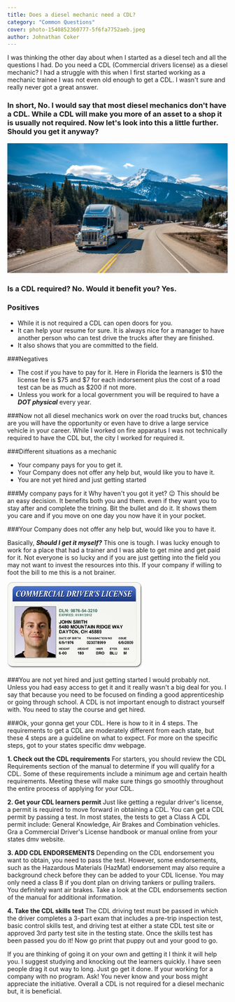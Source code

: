 ```yaml
---
title: Does a diesel mechanic need a CDL?
category: "Common Questions"
cover: photo-1540852360777-5f6fa7752aeb.jpeg
author: Johnathan Coker
---
```


I was thinking the other day about when I started as a diesel tech and all the questions I had. Do you need a CDL (Commercial drivers license) as a diesel mechanic? I had a struggle with this when I first started working as a mechanic trainee I was not even old enough to get a CDL. I wasn't sure and really never got a great answer. 

### In short, No. I would say that most diesel mechanics don't have a CDL. While a CDL will make you more of an asset to a shop it is usually not required. Now let's look into this a little further. Should you get it anyway? 


![unsplash.com](./photo-1540852360777-5f6fa7752aeb.jpeg)

### Is a CDL required? No. Would it benefit you? Yes.

### Positives 

* While it is not required a CDL can open doors for you. 
* It can help your resume for sure. It is always nice for a manager to have another person who can test drive the trucks after they are finished. 
* It also shows that you are committed to the field. 

###Negatives

* The cost if you have to pay for it. Here in Florida the learners is $10 the license fee is $75 and $7 for each indorsement plus the cost of a road test can be as much as $200 if not more. 
* Unless you work for a local government you will be required to have a ***DOT physical*** every year.


###Now not all diesel mechanics work on over the road trucks 
but, chances are you will have the opportunity or even have to drive a large service vehicle in your career. While I worked on fire apparatus I was not technically required to have the CDL but, the city I worked for required it. 

###Different situations as a mechanic

* Your company pays for you to get it.
* Your Company does not offer any help but, would like you to have it.
* You are not yet hired and just getting started

###My company pays for it
Why haven't you got it yet? 😉 This should be an easy decision. It benefits both you and them. even if they want you to stay after and complete the trining. Bit the bullet and do it. It shows them you care and if you move on one day you now have it in your pocket. 

###Your Company does not offer any help but, would like you to have it.

Basically, ***Should I get it myself?*** This one is tough. I was lucky enough to work for a place that had a trainer and I was able to get mine and get paid for it. Not everyone is so lucky and if you are just getting into the field you may not want to invest the resources into this. If your company if willing to foot the bill to me this is a not brainer. 

![test](./cdl-license.jpg)

###You are not yet hired and just getting started
I would probably not. Unless you had easy access to get it and it really wasn't a big deal for you. I say that because you need to be focused on finding a good apprenticeship or going through school. A CDL is not important enough to distract yourself with. You need to stay the course and get hired. 

###Ok, your gonna get your CDL. Here is how to it in 4 steps.
The requirements to get a CDL are moderately different from each state, but these 4 steps are a guideline on what to expect. For more on the specific steps, got to your states specific dmv webpage.

**1. Check out the CDL requirements**
For starters, you should review the CDL Requirements section of the manual to determine if you will qualify for a CDL. Some of these requirements include a minimum age and certain health requirements.  Meeting these will make sure things go smoothly throughout the entire process of applying for your CDL.

**2. Get your CDL learners permit**
Just like getting a regular driver's license, a permit is required to move forward in obtaining a CDL. You can get a CDL permit by passing a test. In most states, the tests to get a Class A CDL permit include: General Knowledge, Air Brakes and Combination vehicles. Gra a Commercial Driver's License handbook or manual online from your states dmv website.

**3. ADD CDL ENDORSEMENTS**
Depending on the CDL endorsement you want to obtain, you need to pass the test.  However, some endorsements, such as the Hazardous Materials (HazMat) endorsement may also require a background check before they can be added to your CDL license. You may only need a class B if you dont plan on driving tankers or pulling trailers. You definitely want air brakes. Take a look at the CDL endorsements section of the manual for additional information.

**4. Take the CDL skills test**
The CDL driving test must be passed in which the driver completes a 3-part exam that includes a pre-trip inspection test, basic control skills test, and driving test at either a state CDL test site or approved 3rd party test site in the testing state.  Once the skills test has been passed you do it! Now go print that puppy out and your good to go.     


If you are thinking of going it on your own and getting it I think it will help you. I suggest studying and knocking out the learners quickly. I have seen people drag it out way to long. Just go get it done. If your working for a company with no program. Ask! You never know and your boss might appreciate the initiative. Overall a CDL is not required for a diesel mechanic but, it is beneficial. 
